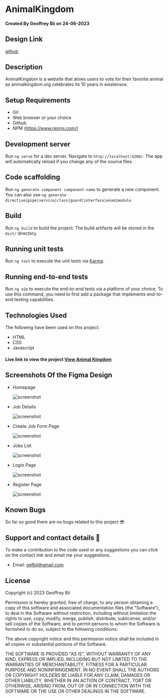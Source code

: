 # AnimalKingdom

#### Created By Geoffrey Bii on 24-06-2023

## Design Link

[github](https://github.com/Bii-teki/phase-1-wk2-code-challenge)

## Description

AnimalKingdom is a website that alows users to vote for their favorite animal as animalkingdom.org celebrates its 10 years in existensce.

## Setup Requirements

- Git
- Web browser or your choice
- Github
- NPM (https://www.npmjs.com/)

## Development server

Run `ng serve` for a dev server. Navigate to `http://localhost:4200/`. The app will automatically reload if you change any of the source files.

## Code scaffolding

Run `ng generate component component-name` to generate a new component. You can also use `ng generate directive|pipe|service|class|guard|interface|enum|module`.

## Build

Run `ng build` to build the project. The build artifacts will be stored in the `dist/` directory.

## Running unit tests

Run `ng test` to execute the unit tests via [Karma](https://karma-runner.github.io).

## Running end-to-end tests

Run `ng e2e` to execute the end-to-end tests via a platform of your choice. To use this command, you need to first add a package that implements end-to-end testing capabilities.

## Technologies Used

The following have been used on this project:

- HTML
- CSS
- Javascript



#### Live link to view the project <a href="https://bii-teki.github.io/phase-1-wk2-code-challenge/">View Animal Kingdom</a>



## Screenshots Of the Figma Design

- Homepage

  <img src="./screenshots/Homepage.png" alt="screenshot" />

- Job Details

  <img src="./screenshots/Job Details.png" alt="screenshot" />

- Create Job Form Page

  <img src="./screenshots/Create Job Page.png" alt="screenshot" />

- Jobs List

  <img src="./screenshots/Jobs List.png" alt="screenshot" />

- Login Page

  <img src="./screenshots/Login.png" alt="screenshot" />

- Register Page

  <img src="./screenshots/Register.png" alt="screenshot" />

## Known Bugs

So far so good there are no bugs related to this project 😎

## Support and contact details 🙂

To make a contribution to the code used or any suggestions you can click on the contact link and email me your suggestions.

- Email: gefbii@gmail.com

## License

Copyright (c) 2023 Geoffrey Bii

Permission is hereby granted, free of charge, to any person obtaining a copy
of this software and associated documentation files (the "Software"), to deal
in the Software without restriction, including without limitation the rights
to use, copy, modify, merge, publish, distribute, sublicense, and/or sell
copies of the Software, and to permit persons to whom the Software is
furnished to do so, subject to the following conditions:

The above copyright notice and this permission notice shall be included in all
copies or substantial portions of the Software.

THE SOFTWARE IS PROVIDED "AS IS", WITHOUT WARRANTY OF ANY KIND, EXPRESS OR
IMPLIED, INCLUDING BUT NOT LIMITED TO THE WARRANTIES OF MERCHANTABILITY,
FITNESS FOR A PARTICULAR PURPOSE AND NONINFRINGEMENT. IN NO EVENT SHALL THE
AUTHORS OR COPYRIGHT HOLDERS BE LIABLE FOR ANY CLAIM, DAMAGES OR OTHER
LIABILITY, WHETHER IN AN ACTION OF CONTRACT, TORT OR OTHERWISE, ARISING FROM,
OUT OF OR IN CONNECTION WITH THE SOFTWARE OR THE USE OR OTHER DEALINGS IN THE
SOFTWARE.
